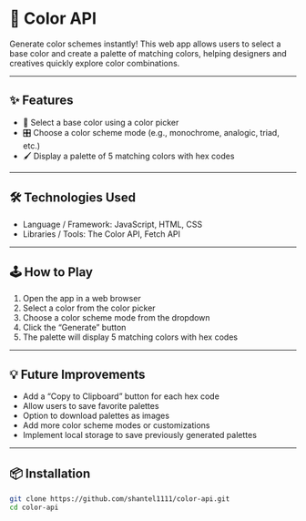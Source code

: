 # 🎨 Color API
Generate color schemes instantly! This web app allows users to select a base color and create a palette of matching colors, helping designers and creatives quickly explore color combinations.

---

## ✨ Features
- 🎨 Select a base color using a color picker
- 🎛️ Choose a color scheme mode (e.g., monochrome, analogic, triad, etc.)
- 🖌️ Display a palette of 5 matching colors with hex codes

---

## 🛠️ Technologies Used
- Language / Framework: JavaScript, HTML, CSS
- Libraries / Tools: The Color API, Fetch API

---

## 🕹️ How to Play
1. Open the app in a web browser
2. Select a color from the color picker
3. Choose a color scheme mode from the dropdown
4. Click the “Generate” button
5. The palette will display 5 matching colors with hex codes
   
---

## 💡 Future Improvements
- Add a “Copy to Clipboard” button for each hex code
- Allow users to save favorite palettes
- Option to download palettes as images
- Add more color scheme modes or customizations
- Implement local storage to save previously generated palettes
   
---
   
## 📦 Installation
```bash
git clone https://github.com/shantel1111/color-api.git
cd color-api


